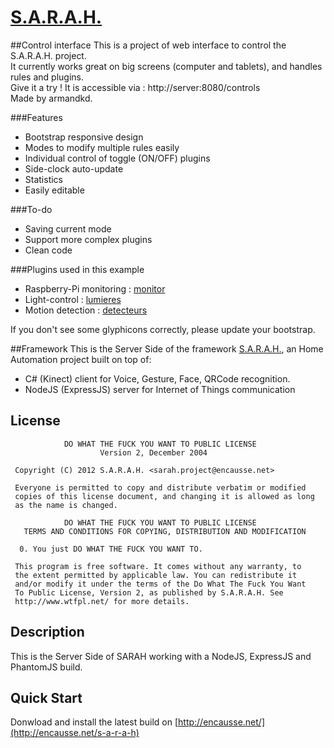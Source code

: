 # [S.A.R.A.H.](http://encausse.net/s-a-r-a-h)

##Control interface
This is a project of web interface to control the S.A.R.A.H. project.  
It currently works great on big screens (computer and tablets), and handles rules and plugins.  
Give it a try ! It is accessible via : http://server:8080/controls  
Made by armandkd.  

###Features
* Bootstrap responsive design
* Modes to modify multiple rules easily
* Individual control of toggle (ON/OFF) plugins
* Side-clock auto-update
* Statistics
* Easily editable

###To-do
* Saving current mode
* Support more complex plugins
* Clean code

###Plugins used in this example
* Raspberry-Pi monitoring : [monitor](https://github.com/armandkd/SARAH-Plugin-Monitor)
* Light-control : [lumieres](https://github.com/armandkd/SARAH-Plugin-Lumieres)
* Motion detection : [detecteurs](https://github.com/armandkd/SARAH-Plugin-Detecteurs)

If you don't see some glyphicons correctly, please update your bootstrap.  

##Framework
This is the Server Side of the framework [S.A.R.A.H.](http://encausse.net/s-a-r-a-h), an Home Automation project built 
on top of:
* C# (Kinect) client for Voice, Gesture, Face, QRCode recognition. 
* NodeJS (ExpressJS) server for Internet of Things communication

## License

```
            DO WHAT THE FUCK YOU WANT TO PUBLIC LICENSE
                    Version 2, December 2004

 Copyright (C) 2012 S.A.R.A.H. <sarah.project@encausse.net>

 Everyone is permitted to copy and distribute verbatim or modified
 copies of this license document, and changing it is allowed as long
 as the name is changed.

            DO WHAT THE FUCK YOU WANT TO PUBLIC LICENSE
   TERMS AND CONDITIONS FOR COPYING, DISTRIBUTION AND MODIFICATION

  0. You just DO WHAT THE FUCK YOU WANT TO.
```

```
 This program is free software. It comes without any warranty, to
 the extent permitted by applicable law. You can redistribute it
 and/or modify it under the terms of the Do What The Fuck You Want
 To Public License, Version 2, as published by S.A.R.A.H. See
 http://www.wtfpl.net/ for more details.
```


## Description

This is the Server Side of SARAH working with a NodeJS, ExpressJS and PhantomJS build. 


## Quick Start

Donwload and install the latest build on [http://encausse.net/](http://encausse.net/s-a-r-a-h)
   
